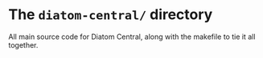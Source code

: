 # The `diatom-central/` directory

All main source code for Diatom Central, along with the makefile to tie
it all together.
